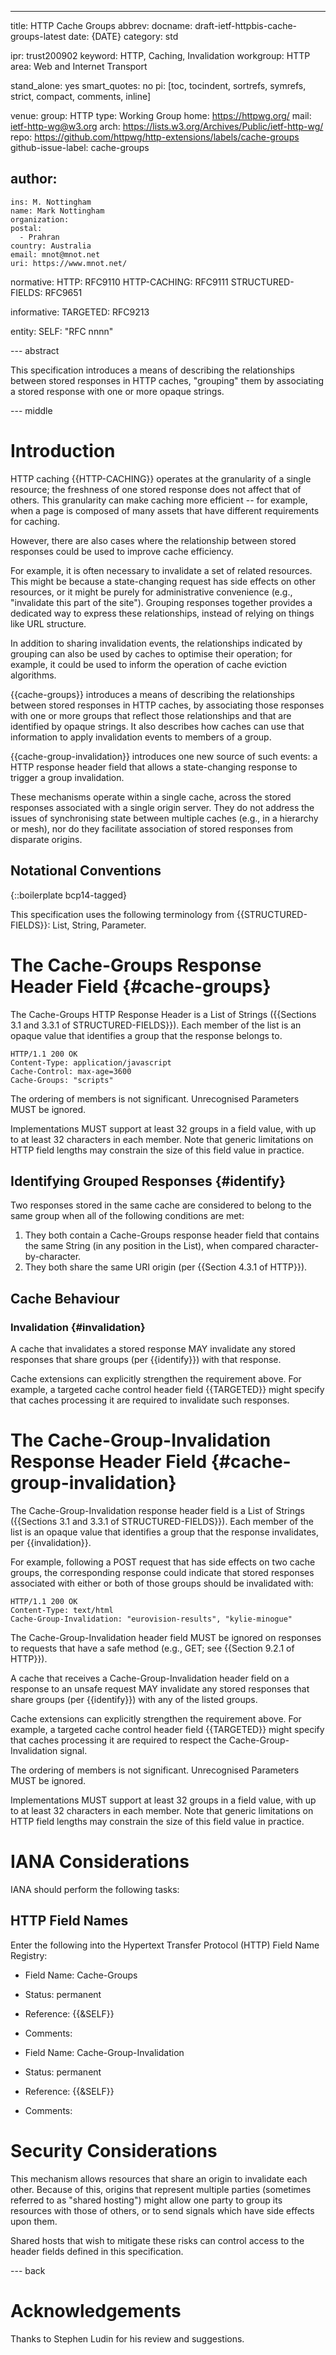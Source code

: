 ---
title: HTTP Cache Groups
abbrev:
docname: draft-ietf-httpbis-cache-groups-latest
date: {DATE}
category: std

ipr: trust200902
keyword: HTTP, Caching, Invalidation
workgroup: HTTP
area: Web and Internet Transport

stand_alone: yes
smart_quotes: no
pi: [toc, tocindent, sortrefs, symrefs, strict, compact, comments, inline]

venue:
  group: HTTP
  type: Working Group
  home: https://httpwg.org/
  mail: ietf-http-wg@w3.org
  arch: https://lists.w3.org/Archives/Public/ietf-http-wg/
  repo: https://github.com/httpwg/http-extensions/labels/cache-groups
github-issue-label: cache-groups

author:
 -
    ins: M. Nottingham
    name: Mark Nottingham
    organization:
    postal:
      - Prahran
    country: Australia
    email: mnot@mnot.net
    uri: https://www.mnot.net/

normative:
  HTTP: RFC9110
  HTTP-CACHING: RFC9111
  STRUCTURED-FIELDS: RFC9651

informative:
  TARGETED: RFC9213

entity:
  SELF: "RFC nnnn"

--- abstract

This specification introduces a means of describing the relationships between stored responses in HTTP caches, "grouping" them by associating a stored response with one or more opaque strings.

--- middle


# Introduction

HTTP caching {{HTTP-CACHING}} operates at the granularity of a single resource; the freshness of one stored response does not affect that of others. This granularity can make caching more efficient -- for example, when a page is composed of many assets that have different requirements for caching.

However, there are also cases where the relationship between stored responses could be used to improve cache efficiency.

For example, it is often necessary to invalidate a set of related resources. This might be because a state-changing request has side effects on other resources, or it might be purely for administrative convenience (e.g., "invalidate this part of the site"). Grouping responses together provides a dedicated way to express these relationships, instead of relying on things like URL structure.

In addition to sharing invalidation events, the relationships indicated by grouping can also be used by caches to optimise their operation; for example, it could be used to inform the operation of cache eviction algorithms.

{{cache-groups}} introduces a means of describing the relationships between stored responses in HTTP caches, by associating those responses with one or more groups that reflect those relationships and that are identified by opaque strings. It also describes how caches can use that information to apply invalidation events to members of a group.

{{cache-group-invalidation}} introduces one new source of such events: a HTTP response header field that allows a state-changing response to trigger a group invalidation.

These mechanisms operate within a single cache, across the stored responses associated with a single origin server. They do not address the issues of synchronising state between multiple caches (e.g., in a hierarchy or mesh), nor do they facilitate association of stored responses from disparate origins.


## Notational Conventions

{::boilerplate bcp14-tagged}

This specification uses the following terminology from {{STRUCTURED-FIELDS}}: List, String, Parameter.


# The Cache-Groups Response Header Field {#cache-groups}

The Cache-Groups HTTP Response Header is a List of Strings ({{Sections 3.1 and 3.3.1 of STRUCTURED-FIELDS}}). Each member of the list is an opaque value that identifies a group that the response belongs to.

~~~ http-message
HTTP/1.1 200 OK
Content-Type: application/javascript
Cache-Control: max-age=3600
Cache-Groups: "scripts"
~~~

The ordering of members is not significant. Unrecognised Parameters MUST be ignored.

Implementations MUST support at least 32 groups in a field value, with up to at least 32 characters in each member. Note that generic limitations on HTTP field lengths may constrain the size of this field value in practice.

## Identifying Grouped Responses {#identify}

Two responses stored in the same cache are considered to belong to the same group when all of the following conditions are met:

1. They both contain a Cache-Groups response header field that contains the same String (in any position in the List), when compared character-by-character.
2. They both share the same URI origin (per {{Section 4.3.1 of HTTP}}).


## Cache Behaviour

### Invalidation {#invalidation}

A cache that invalidates a stored response MAY invalidate any stored responses that share groups (per {{identify}}) with that response.

Cache extensions can explicitly strengthen the requirement above. For example, a targeted cache control header field {{TARGETED}} might specify that caches processing it are required to invalidate such responses.


# The Cache-Group-Invalidation Response Header Field {#cache-group-invalidation}

The Cache-Group-Invalidation response header field is a List of Strings ({{Sections 3.1 and 3.3.1 of STRUCTURED-FIELDS}}). Each member of the list is an opaque value that identifies a group that the response invalidates, per {{invalidation}}.

For example, following a POST request that has side effects on two cache groups, the corresponding response could indicate that stored responses associated with either or both of those groups should be invalidated with:

~~~ http-message
HTTP/1.1 200 OK
Content-Type: text/html
Cache-Group-Invalidation: "eurovision-results", "kylie-minogue"
~~~

The Cache-Group-Invalidation header field MUST be ignored on responses to requests that have a safe method (e.g., GET; see {{Section 9.2.1 of HTTP}}).

A cache that receives a Cache-Group-Invalidation header field on a response to an unsafe request MAY invalidate any stored responses that share groups (per {{identify}}) with any of the listed groups.

Cache extensions can explicitly strengthen the requirement above. For example, a targeted cache control header field {{TARGETED}} might specify that caches processing it are required to respect the Cache-Group-Invalidation signal.

The ordering of members is not significant. Unrecognised Parameters MUST be ignored.

Implementations MUST support at least 32 groups in a field value, with up to at least 32 characters in each member. Note that generic limitations on HTTP field lengths may constrain the size of this field value in practice.

# IANA Considerations

IANA should perform the following tasks:

## HTTP Field Names

Enter the following into the Hypertext Transfer Protocol (HTTP) Field Name Registry:

- Field Name: Cache-Groups
- Status: permanent
- Reference: {{&SELF}}
- Comments:

- Field Name: Cache-Group-Invalidation
- Status: permanent
- Reference: {{&SELF}}
- Comments:


# Security Considerations

This mechanism allows resources that share an origin to invalidate each other. Because of this,
origins that represent multiple parties (sometimes referred to as "shared hosting") might allow
one party to group its resources with those of others, or to send signals which have side effects upon them.

Shared hosts that wish to mitigate these risks can control access to the header fields defined in this specification.


--- back

# Acknowledgements

Thanks to Stephen Ludin for his review and suggestions.

